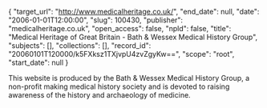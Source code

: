 {
  "target_url": "http://www.medicalheritage.co.uk/", 
  "end_date": null, 
  "date": "2006-01-01T12:00:00", 
  "slug": 100430, 
  "publisher": "medicalheritage.co.uk", 
  "open_access": false, 
  "npld": false, 
  "title": "Medical Heritage of Great Britain - Bath & Wessex Medical History Group", 
  "subjects": [], 
  "collections": [], 
  "record_id": "20060101T120000/k5FXksz1TXjvpU4zvZgyKw==", 
  "scope": "root", 
  "start_date": null
}

This website is produced by the Bath & Wessex Medical History Group, a non-profit making medical history society and is devoted to raising awareness of the history and archaeology of medicine. 